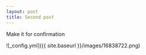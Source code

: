 ```yaml
---
layout: post
title: Second post
---
```


Make it for confirmation

![_config.yml]({{ site.baseurl }}/images/16838722.png)
